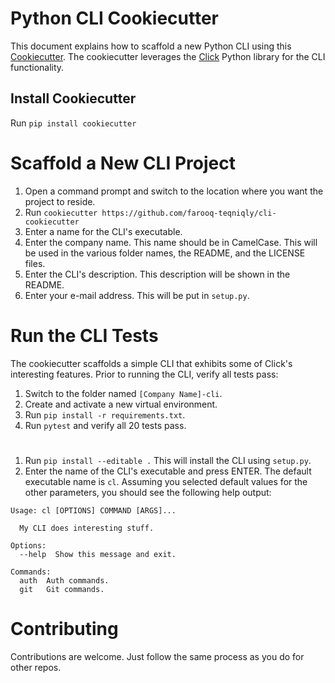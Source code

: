 # Python CLI Cookiecutter

This document explains how to scaffold a new Python CLI using this 
[Cookiecutter](https://cookiecutter.readthedocs.io/en/1.7.2/README.html). 
The cookiecutter leverages the [Click](https://click.palletsprojects.com/en/7.x/) Python library for the CLI functionality.

## Install Cookiecutter

Run ```pip install cookiecutter```

# Scaffold a New CLI Project
1. Open a command prompt and switch to the location where you want the project to reside.
2. Run ```cookiecutter https://github.com/farooq-teqniqly/cli-cookiecutter```
3. Enter a name for the CLI's executable.
4. Enter the company name. This name should be in CamelCase. This will be used in the various folder names, 
the README, and the LICENSE files.
5. Enter the CLI's description. This description will be shown in the README.
6. Enter your e-mail address. This will be put in ```setup.py```.

# Run the CLI Tests
The cookiecutter scaffolds a simple CLI that exhibits some of Click's interesting features. Prior to running the CLI,
verify all tests pass:

1. Switch to the folder named ```[Company Name]-cli```.
2. Create and activate a new virtual environment.
3. Run ```pip install -r requirements.txt```.
4. Run ```pytest``` and verify all 20 tests pass.

# 
1. Run ```pip install --editable .``` This will install the CLI using ```setup.py```.
2. Enter the name of the CLI's executable and press ENTER. The default executable name is ```cl```. Assuming you 
selected default values for the other parameters, you should see the following help output:

```
Usage: cl [OPTIONS] COMMAND [ARGS]...

  My CLI does interesting stuff.

Options:
  --help  Show this message and exit.

Commands:
  auth  Auth commands.
  git   Git commands.
```

# Contributing

Contributions are welcome. Just follow the same process as you do for other repos.